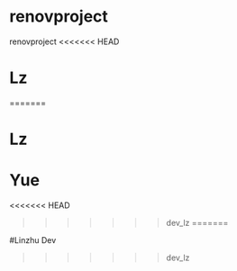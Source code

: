 # renovproject
renovproject
<<<<<<< HEAD
# Lz
=======

# Lz

# Yue
<<<<<<< HEAD
>>>>>>> dev_lz
=======

#Linzhu Dev
>>>>>>> dev_lz
